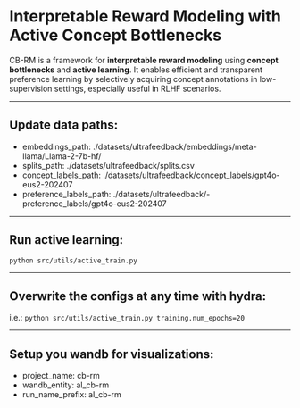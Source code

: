 # Interpretable Reward Modeling with Active Concept Bottlenecks

CB-RM is a framework for **interpretable reward modeling** using **concept bottlenecks** and **active learning**. It enables efficient and transparent preference learning by selectively acquiring concept annotations in low-supervision settings, especially useful in RLHF scenarios.

---

## Update data paths:

- embeddings_path: ./datasets/ultrafeedback/embeddings/meta-llama/Llama-2-7b-hf/
- splits_path: ./datasets/ultrafeedback/splits.csv
- concept_labels_path: ./datasets/ultrafeedback/concept_labels/gpt4o-eus2-202407
- preference_labels_path: ./datasets/ultrafeedback/- preference_labels/gpt4o-eus2-202407
---

## Run active learning:

`python src/utils/active_train.py`

-----

## Overwrite the configs at any time with hydra:

i.e.: `python src/utils/active_train.py training.num_epochs=20`

---
## Setup you wandb for visualizations:


  - project_name: cb-rm
  - wandb_entity: al_cb-rm
  - run_name_prefix: al_cb-rm





